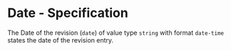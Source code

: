 # Date - Specification

The Date of the revision (`date`) of value type `string` with format `date-time`
states the date of the revision entry.
